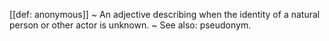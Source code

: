[[def: anonymous]]
~ An adjective describing when the identity of a natural person or other actor is unknown.
~ See also: pseudonym.


